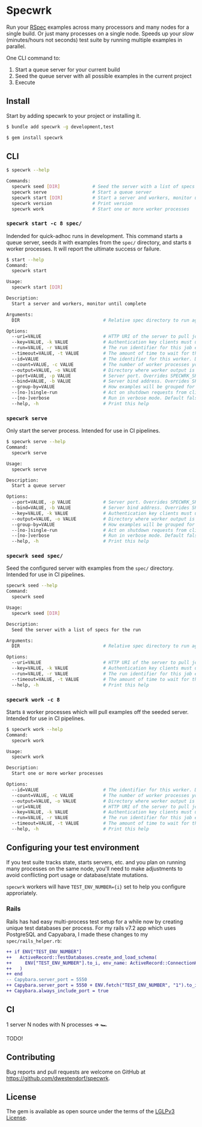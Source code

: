 # Specwrk
Run your [RSpec](https://github.com/rspec/rspec) examples across many processors and many nodes for a single build. Or just many processes on a single node. Speeds up your *slow* (minutes/hours not seconds) test suite by running multiple examples in parallel.

One CLI command to:

1. Start a queue server for your current build
2. Seed the queue server with all possible examples in the current project
3. Execute

## Install
Start by adding specwrk to your project or installing it.
```sh
$ bundle add specwrk -g development,test
```
```sh
$ gem install specwrk
```

## CLI

```sh
$ specwrk --help

Commands:
  specwrk seed [DIR]            # Seed the server with a list of specs for the run
  specwrk serve                 # Start a queue server
  specwrk start [DIR]           # Start a server and workers, monitor until complete
  specwrk version               # Print version
  specwrk work                  # Start one or more worker processes
```

### `specwrk start -c 8 spec/`
Indended for quick-adhoc runs in development. This command starts a queue server, seeds it with examples from the `spec/` directory, and starts `8` worker processes. It will report the ultimate success or failure.

```sh
$ start --help
Command:
  specwrk start

Usage:
  specwrk start [DIR]

Description:
  Start a server and workers, monitor until complete

Arguments:
  DIR                               # Relative spec directory to run against

Options:
  --uri=VALUE                       # HTTP URI of the server to pull jobs from. Overrides SPECWRK_SRV_PORT. Default 5138., default: "https://localhost:5138"
  --key=VALUE, -k VALUE             # Authentication key clients must use for access. Overrides SPECWRK_SRV_KEY. Default ''., default: ""
  --run=VALUE, -r VALUE             # The run identifier for this job execution. Overrides SPECWRK_RUN. Default main., default: "main"
  --timeout=VALUE, -t VALUE         # The amount of time to wait for the server to respond. Overrides SPECWRK_TIMEOUT. Default 5., default: "5"
  --id=VALUE                        # The identifier for this worker. Default specwrk-worker(-COUNT_INDEX)., default: "specwrk-worker"
  --count=VALUE, -c VALUE           # The number of worker processes you want to start. Default 1., default: 1
  --output=VALUE, -o VALUE          # Directory where worker output is stored. Overrides SPECWRK_OUT. Default '.specwrk/'., default: ".specwrk/"
  --port=VALUE, -p VALUE            # Server port. Overrides SPECWRK_SRV_PORT. Default 5138., default: "5138"
  --bind=VALUE, -b VALUE            # Server bind address. Overrides SPECWRK_SRV_BIND. Default 127.0.0.1., default: "127.0.0.1"
  --group-by=VALUE                  # How examples will be grouped for workers; fallback to file if no timings are found. Overrides SPECWERK_SRV_GROUP_BY. Default timings.: (file/timings), default: "timings"
  --[no-]single-run                 # Act on shutdown requests from clients. Default: false., default: false
  --[no-]verbose                    # Run in verbose mode. Default false., default: false
  --help, -h                        # Print this help
```

### `specwrk serve`
Only start the server process. Intended for use in CI pipelines.

```sh
$ specwrk serve --help
Command:
  specwrk serve

Usage:
  specwrk serve

Description:
  Start a queue server

Options:
  --port=VALUE, -p VALUE            # Server port. Overrides SPECWRK_SRV_PORT. Default 5138., default: "5138"
  --bind=VALUE, -b VALUE            # Server bind address. Overrides SPECWRK_SRV_BIND. Default 127.0.0.1., default: "127.0.0.1"
  --key=VALUE, -k VALUE             # Authentication key clients must use for access. Overrides SPECWRK_SRV_KEY. Default ''., default: ""
  --output=VALUE, -o VALUE          # Directory where worker output is stored. Overrides SPECWRK_OUT. Default '.specwrk/'., default: ".specwrk/"
  --group-by=VALUE                  # How examples will be grouped for workers; fallback to file if no timings are found. Overrides SPECWERK_SRV_GROUP_BY. Default timings.: (file/timings), default: "timings"
  --[no-]single-run                 # Act on shutdown requests from clients. Default: false., default: false
  --[no-]verbose                    # Run in verbose mode. Default false., default: false
  --help, -h                        # Print this help
```

### `specwrk seed spec/`
Seed the configured server with examples from the `spec/` directory. Intended for use in CI pipelines.

```sh
specwrk seed --help
Command:
  specwrk seed

Usage:
  specwrk seed [DIR]

Description:
  Seed the server with a list of specs for the run

Arguments:
  DIR                               # Relative spec directory to run against

Options:
  --uri=VALUE                       # HTTP URI of the server to pull jobs from. Overrides SPECWRK_SRV_PORT. Default 5138., default: "https://localhost:5138"
  --key=VALUE, -k VALUE             # Authentication key clients must use for access. Overrides SPECWRK_SRV_KEY. Default ''., default: ""
  --run=VALUE, -r VALUE             # The run identifier for this job execution. Overrides SPECWRK_RUN. Default main., default: "main"
  --timeout=VALUE, -t VALUE         # The amount of time to wait for the server to respond. Overrides SPECWRK_TIMEOUT. Default 5., default: "5"
  --help, -h                        # Print this help
```

### `specwrk work -c 8`
Starts `8` worker processes which will pull examples off the seeded server. Intended for use in CI pipelines.

```sh
$ specwrk work --help
Command:
  specwrk work

Usage:
  specwrk work

Description:
  Start one or more worker processes

Options:
  --id=VALUE                        # The identifier for this worker. Default specwrk-worker(-COUNT_INDEX)., default: "specwrk-worker"
  --count=VALUE, -c VALUE           # The number of worker processes you want to start. Default 1., default: 1
  --output=VALUE, -o VALUE          # Directory where worker output is stored. Overrides SPECWRK_OUT. Default '.specwrk/'., default: ".specwrk/"
  --uri=VALUE                       # HTTP URI of the server to pull jobs from. Overrides SPECWRK_SRV_PORT. Default 5138., default: "https://localhost:5138"
  --key=VALUE, -k VALUE             # Authentication key clients must use for access. Overrides SPECWRK_SRV_KEY. Default ''., default: ""
  --run=VALUE, -r VALUE             # The run identifier for this job execution. Overrides SPECWRK_RUN. Default main., default: "main"
  --timeout=VALUE, -t VALUE         # The amount of time to wait for the server to respond. Overrides SPECWRK_TIMEOUT. Default 5., default: "5"
  --help, -h                        # Print this help
```

## Configuring your test environment
If you test suite tracks state, starts servers, etc. and you plan on running many processes on the same node, you'll need to make
adjustments to avoid conflicting port usage or database/state mutations.

`specwrk` workers will have `TEST_ENV_NUMBER={i}` set to help you configure approriately.

### Rails
Rails has had easy multi-process test setup for a while now by creating unique test databases per process. For my rails v7.2 app which uses PostgreSQL and Capyabara, I made these changes to my `spec/rails_helper.rb`:

```diff
++ if ENV["TEST_ENV_NUMBER"]
++   ActiveRecord::TestDatabases.create_and_load_schema(
++     ENV["TEST_ENV_NUMBER"].to_i, env_name: ActiveRecord::ConnectionHandling::DEFAULT_ENV.call
++   )
++ end
-- Capybara.server_port = 5550
++ Capybara.server_port = 5550 + ENV.fetch("TEST_ENV_NUMBER", "1").to_i
++ Capybara.always_include_port = true
```

## CI
1 server N nodes with N processes => 🏎️

TODO!

## Contributing

Bug reports and pull requests are welcome on GitHub at https://github.com/dwestendorf/specwrk.

## License

The gem is available as open source under the terms of the [LGLPv3 License](http://www.gnu.org/licenses/lgpl-3.0.html).
